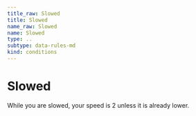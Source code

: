 ```yaml
---
title_raw: Slowed
title: Slowed
name_raw: Slowed
name: Slowed
type: ..
subtype: data-rules-md
kind: conditions
---
```


# Slowed

While you are slowed, your speed is 2 unless it is already lower.
